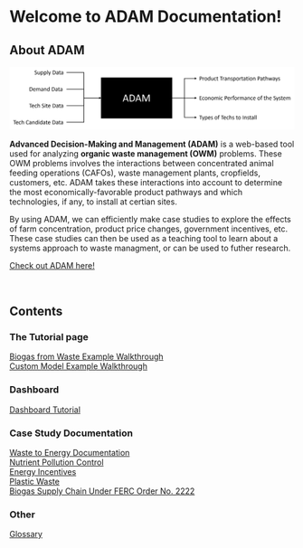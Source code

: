 <h1>Welcome to ADAM Documentation!</h1>
<h2>About ADAM</h2>

<img src="Pictures\ADAM_graphic.png">

**Advanced Decision-Making and Management (ADAM)** is a web-based tool used for analyzing **organic waste management (OWM)** problems. These OWM problems involves the interactions between concentrated animal feeding operations (CAFOs), waste management plants, cropfields, customers, etc. ADAM takes these interactions into account to determine the most economically-favorable product pathways and which technologies, if any, to install at certian sites.  

 By using ADAM, we can efficiently make case studies to explore the effects of farm concentration, product price changes, government incentives, etc. These case studies can then be used as a teaching tool to learn about a systems approach to waste managment, or can be used to futher research. 

<a href="http://54.208.179.171:8000/">Check out ADAM here!</a>

<br>

<h2>Contents</h2>

<h3>The Tutorial page</h3>
<a href="/ADAM_Documentation/biogas_from_waste.html">Biogas from Waste Example Walkthrough</a>
<br>
<a href="/ADAM_Documentation/custom_model.html">Custom Model Example Walkthrough</a>

<h3>Dashboard</h3>
<a href="/ADAM_Documentation/dashboard.html">Dashboard Tutorial</a>

<h3>Case Study Documentation</h3>
<a href="/ADAM_Documentation/waste_to_energy.html">Waste to Energy Documentation</a>
<br>
<a href="/ADAM_Documentation/nutrient_pol.html">Nutrient Pollution Control</a>
<br>
<a href="/ADAM_Documentation/energy_incent.html">Energy Incentives</a>
<br>
<a href="plastic_waste.html">Plastic Waste</a>
<br>
<a href="biogas.html">Biogas Supply Chain Under FERC Order No. 2222</a>

<h3>Other</h3>
<a href="/ADAM_Documentation/glossary.html">Glossary</a>